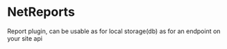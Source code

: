 # NetReports
Report plugin, can be usable as for local storage(db) as for an endpoint on your site api
